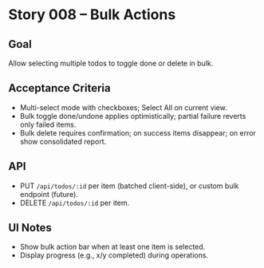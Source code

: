 # Story 008 – Bulk Actions

## Goal

Allow selecting multiple todos to toggle done or delete in bulk.

## Acceptance Criteria

- Multi-select mode with checkboxes; Select All on current view.
- Bulk toggle done/undone applies optimistically; partial failure reverts only failed items.
- Bulk delete requires confirmation; on success items disappear; on error show consolidated report.

## API

- PUT `/api/todos/:id` per item (batched client-side), or custom bulk endpoint (future).
- DELETE `/api/todos/:id` per item.

## UI Notes

- Show bulk action bar when at least one item is selected.
- Display progress (e.g., x/y completed) during operations.

